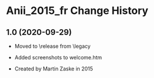 Anii_2015_fr Change History
====================

1.0 (2020-09-29)
----------------
* Moved to \release from \legacy
* Added screenshots to welcome.htm

* Created by Martin Zaske in 2015
